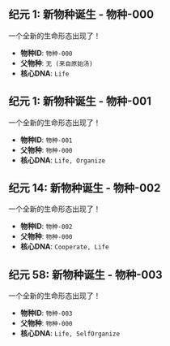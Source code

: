 ## 纪元 1: 新物种诞生 - 物种-000

一个全新的生命形态出现了！
- **物种ID**: `物种-000`
- **父物种**: `无 (来自原始汤)`
- **核心DNA**: `Life`

## 纪元 1: 新物种诞生 - 物种-001

一个全新的生命形态出现了！
- **物种ID**: `物种-001`
- **父物种**: `物种-000`
- **核心DNA**: `Life, Organize`

## 纪元 14: 新物种诞生 - 物种-002

一个全新的生命形态出现了！
- **物种ID**: `物种-002`
- **父物种**: `物种-000`
- **核心DNA**: `Cooperate, Life`

## 纪元 58: 新物种诞生 - 物种-003

一个全新的生命形态出现了！
- **物种ID**: `物种-003`
- **父物种**: `物种-000`
- **核心DNA**: `Life, SelfOrganize`

